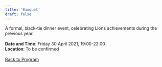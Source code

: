 ```yaml
---
title: 'Banquet'
draft: false
---
```


A formal, black-tie dinner event, celebrating Lions achievements during the previous year.
\
\
**Date and Time**: Friday 30 April 2021, 19:00-22:00 \
**Location**: To be confirmed
\
\
[Back to Program](/program)
